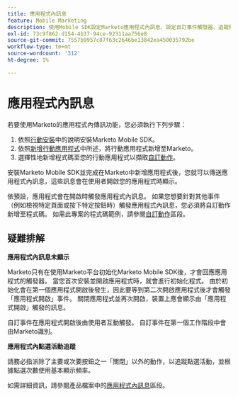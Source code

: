 ```yaml
---
title: 應用程式內訊息
feature: Mobile Marketing
description: 使用Mobile SDK設定Marketo應用程式內訊息、設定自訂事件觸發器、追蹤點選活動，以及修正首次開啟應用程式的初始化問題。
exl-id: 73c9f862-d154-4b37-94ce-92311aa756e8
source-git-commit: 7557b9957c87f63c2646be13842ea450035792be
workflow-type: tm+mt
source-wordcount: '312'
ht-degree: 1%

---
```


# 應用程式內訊息

若要使用Marketo的應用程式內傳訊功能，您必須執行下列步驟：

1. 依照[行動安裝](installation.md)中的說明安裝Marketo Mobile SDK。
1. 依照[新增行動應用程式](https://experienceleague.adobe.com/en/docs/marketo/using/product-docs/mobile-marketing/admin/add-a-mobile-app)中所述，將行動應用程式新增至Marketo。
1. 選擇性地新增程式碼至您的行動應用程式以擷取[自訂動作](custom-actions.md)。

安裝Marketo Mobile SDK並完成在Marketo中新增應用程式後，您就可以傳送應用程式內訊息，這些訊息會在使用者開啟您的應用程式時顯示。

依預設，應用程式會在開啟時觸發應用程式內訊息。 如果您想要針對其他事件（例如檢視特定頁面或按下特定按鈕時）觸發應用程式內訊息，您必須將自訂動作新增至程式碼。 如需此專案的程式碼範例，請參閱[自訂動作](custom-actions.md)區段。

## 疑難排解

**應用程式內訊息未顯示**

Marketo只有在使用Marketo平台初始化Marketo Mobile SDK後，才會回應應用程式的觸發器。 當您首次安裝並開啟應用程式時，就會進行初始化程式。 由於初始化會在第一個應用程式開啟後發生，因此要等到第二次開啟應用程式後才會觸發「應用程式開啟」事件。 關閉應用程式並再次開啟，裝置上應會顯示由「應用程式開啟」觸發的訊息。

自訂事件在應用程式開啟後由使用者互動觸發。 自訂事件在第一個工作階段中會由Marketo識別。

**應用程式內點選活動追蹤**

請務必指派除了主要或次要按鈕之一「關閉」以外的動作，以追蹤點選活動，並根據點選次數使用基本顯示頻率。

如需詳細資訊，請參閱產品檔案中的[應用程式內訊息](https://experienceleague.adobe.com/en/docs/marketo/using/product-docs/mobile-marketing/in-app-messages/creating-in-app-messages/create-an-in-app-message)區段。
